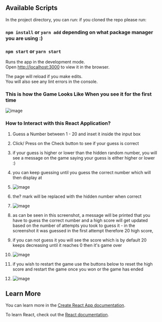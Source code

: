 
## Available Scripts

In the project directory, you can run:
if you cloned the repo please run:
### `npm install` or `yarn add` depending on what package manager you are using :)

### `npm start` or `yarn start`

Runs the app in the development mode.\
Open [http://localhost:3000](http://localhost:3000) to view it in the browser.

The page will reload if you make edits.\
You will also see any lint errors in the console.

### This is how the Game Looks Like When you see it for the first time
![image](https://github.com/garry332212/guess-the-number/assets/87964388/db78e694-98b4-42c8-9fb2-0a770a5430a2)

### How to Interact with this React Application?
1. Guess a Number between 1 - 20 and inset it inside the input box
2. Click/ Press on the Check button to see if your guess is correct
3. if your guess is higher or lower than the hidden random number, you will see a message on the game saying your guess is either higher or lower :)
4. you can keep guessing until you guess the correct number which will then display at
5.  ![image](https://github.com/garry332212/guess-the-number/assets/87964388/f9364da5-13c8-4f4c-bec0-7c63e2d2ed6f)
6.  the? mark will be replaced with the hidden number when correct
7. ![image](https://github.com/garry332212/guess-the-number/assets/87964388/f251c248-e1df-40b0-b5ac-e92902d166b7)
8. as can be seen in this screenshot, a message will be printed that you have to guess the correct number and a high score will get updated based on the number of attempts you took to guess it - in the screenshot it was guessed in the first attempt therefore 20 high score, 
9. if you can not guess it you will see the score which is by default 20 keeps decreasing until it reaches 0 then it's game over
10.  ![image](https://github.com/garry332212/guess-the-number/assets/87964388/5c2c1eba-5a5b-43e7-8947-1a97e4f43a3d)

11. if you wish to restart the game use the buttons below to reset the high score and restart the game once you won or the game has ended
12. ![image](https://github.com/garry332212/guess-the-number/assets/87964388/7cbbbde3-da47-4f5e-8bc2-b968e684efdb)




## Learn More

You can learn more in the [Create React App documentation](https://facebook.github.io/create-react-app/docs/getting-started).

To learn React, check out the [React documentation](https://reactjs.org/).
